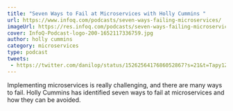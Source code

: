 ```yaml
---
title: "Seven Ways to Fail at Microservices with Holly Cummins "
url: https://www.infoq.com/podcasts/seven-ways-failing-microservices/
imageUrl: https://res.infoq.com/podcasts/seven-ways-failing-microservices/en/smallimage/InfoQ-Podcast-logo-200-1652117336759.jpg
cover: InfoQ-Podcast-logo-200-1652117336759.jpg
author: holly cummins
category: microservices
type: podcast
tweets:
 - https://twitter.com/danilop/status/1526256417686052867?s=21&t=Tapy1ZBzuMX1M8UtHTV55w
---
```


Implementing microservices is really challenging, and there are many ways to fail. Holly Cummins has identified seven ways to fail at microservices and how they can be avoided.